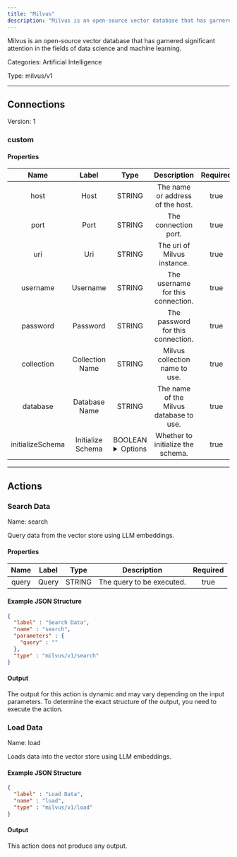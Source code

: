 ```yaml
---
title: "Milvus"
description: "Milvus is an open-source vector database that has garnered significant attention in the fields of data science and machine learning."
---
```


Milvus is an open-source vector database that has garnered significant attention in the fields of data science and machine learning.


Categories: Artificial Intelligence


Type: milvus/v1

<hr />



## Connections

Version: 1


### custom

#### Properties

|      Name       |      Label     |     Type     |     Description     | Required |
|:---------------:|:--------------:|:------------:|:-------------------:|:--------:|
| host | Host | STRING | The name or address of the host. | true |
| port | Port | STRING | The connection port. | true |
| uri | Uri | STRING | The uri of Milvus instance. | true |
| username | Username | STRING | The username for this connection. | true |
| password | Password | STRING | The password for this connection. | true |
| collection | Collection Name | STRING | Milvus collection name to use. | true |
| database | Database Name | STRING | The name of the Milvus database to use. | true |
| initializeSchema | Initialize Schema | BOOLEAN <details> <summary> Options </summary> true, false </details> | Whether to initialize the schema. | true |





<hr />



## Actions


### Search Data
Name: search

Query data from the vector store using LLM embeddings.

#### Properties

|      Name       |      Label     |     Type     |     Description     | Required |
|:---------------:|:--------------:|:------------:|:-------------------:|:--------:|
| query | Query | STRING | The query to be executed. | true |

#### Example JSON Structure
```json
{
  "label" : "Search Data",
  "name" : "search",
  "parameters" : {
    "query" : ""
  },
  "type" : "milvus/v1/search"
}
```

#### Output

The output for this action is dynamic and may vary depending on the input parameters. To determine the exact structure of the output, you need to execute the action.




### Load Data
Name: load

Loads data into the vector store using LLM embeddings.

#### Example JSON Structure
```json
{
  "label" : "Load Data",
  "name" : "load",
  "type" : "milvus/v1/load"
}
```

#### Output

This action does not produce any output.






